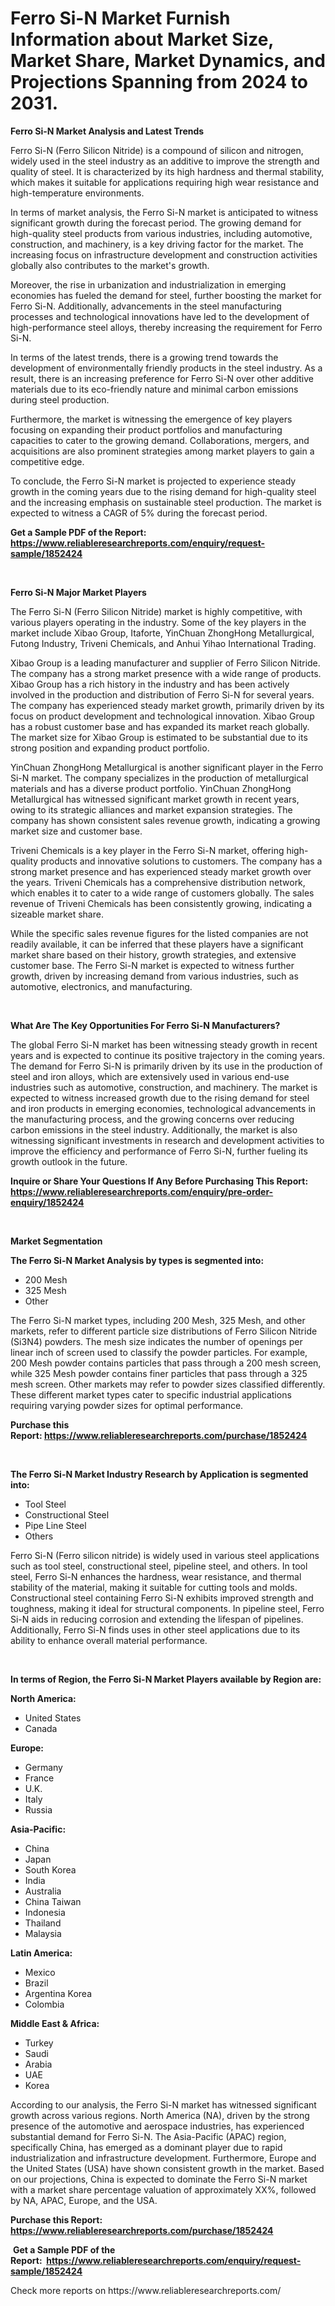 <p><h1>Ferro Si-N Market Furnish Information about Market Size, Market Share, Market Dynamics, and Projections Spanning from 2024 to 2031.</h1></p><p><strong>Ferro Si-N Market Analysis and Latest Trends</strong></p>
<p><p>Ferro Si-N (Ferro Silicon Nitride) is a compound of silicon and nitrogen, widely used in the steel industry as an additive to improve the strength and quality of steel. It is characterized by its high hardness and thermal stability, which makes it suitable for applications requiring high wear resistance and high-temperature environments.</p><p>In terms of market analysis, the Ferro Si-N market is anticipated to witness significant growth during the forecast period. The growing demand for high-quality steel products from various industries, including automotive, construction, and machinery, is a key driving factor for the market. The increasing focus on infrastructure development and construction activities globally also contributes to the market's growth.</p><p>Moreover, the rise in urbanization and industrialization in emerging economies has fueled the demand for steel, further boosting the market for Ferro Si-N. Additionally, advancements in the steel manufacturing processes and technological innovations have led to the development of high-performance steel alloys, thereby increasing the requirement for Ferro Si-N.</p><p>In terms of the latest trends, there is a growing trend towards the development of environmentally friendly products in the steel industry. As a result, there is an increasing preference for Ferro Si-N over other additive materials due to its eco-friendly nature and minimal carbon emissions during steel production.</p><p>Furthermore, the market is witnessing the emergence of key players focusing on expanding their product portfolios and manufacturing capacities to cater to the growing demand. Collaborations, mergers, and acquisitions are also prominent strategies among market players to gain a competitive edge.</p><p>To conclude, the Ferro Si-N market is projected to experience steady growth in the coming years due to the rising demand for high-quality steel and the increasing emphasis on sustainable steel production. The market is expected to witness a CAGR of 5% during the forecast period.</p></p>
<p><strong>Get a Sample PDF of the Report:&nbsp; <a href="https://www.reliableresearchreports.com/enquiry/request-sample/1852424">https://www.reliableresearchreports.com/enquiry/request-sample/1852424</a></strong></p>
<p>&nbsp;</p>
<p><strong>Ferro Si-N Major Market Players</strong></p>
<p><p>The Ferro Si-N (Ferro Silicon Nitride) market is highly competitive, with various players operating in the industry. Some of the key players in the market include Xibao Group, Itaforte, YinChuan ZhongHong Metallurgical, Futong Industry, Triveni Chemicals, and Anhui Yihao International Trading.</p><p>Xibao Group is a leading manufacturer and supplier of Ferro Silicon Nitride. The company has a strong market presence with a wide range of products. Xibao Group has a rich history in the industry and has been actively involved in the production and distribution of Ferro Si-N for several years. The company has experienced steady market growth, primarily driven by its focus on product development and technological innovation. Xibao Group has a robust customer base and has expanded its market reach globally. The market size for Xibao Group is estimated to be substantial due to its strong position and expanding product portfolio.</p><p>YinChuan ZhongHong Metallurgical is another significant player in the Ferro Si-N market. The company specializes in the production of metallurgical materials and has a diverse product portfolio. YinChuan ZhongHong Metallurgical has witnessed significant market growth in recent years, owing to its strategic alliances and market expansion strategies. The company has shown consistent sales revenue growth, indicating a growing market size and customer base.</p><p>Triveni Chemicals is a key player in the Ferro Si-N market, offering high-quality products and innovative solutions to customers. The company has a strong market presence and has experienced steady market growth over the years. Triveni Chemicals has a comprehensive distribution network, which enables it to cater to a wide range of customers globally. The sales revenue of Triveni Chemicals has been consistently growing, indicating a sizeable market share.</p><p>While the specific sales revenue figures for the listed companies are not readily available, it can be inferred that these players have a significant market share based on their history, growth strategies, and extensive customer base. The Ferro Si-N market is expected to witness further growth, driven by increasing demand from various industries, such as automotive, electronics, and manufacturing.</p></p>
<p>&nbsp;</p>
<p><strong>What Are The Key Opportunities For Ferro Si-N Manufacturers?</strong></p>
<p><p>The global Ferro Si-N market has been witnessing steady growth in recent years and is expected to continue its positive trajectory in the coming years. The demand for Ferro Si-N is primarily driven by its use in the production of steel and iron alloys, which are extensively used in various end-use industries such as automotive, construction, and machinery. The market is expected to witness increased growth due to the rising demand for steel and iron products in emerging economies, technological advancements in the manufacturing process, and the growing concerns over reducing carbon emissions in the steel industry. Additionally, the market is also witnessing significant investments in research and development activities to improve the efficiency and performance of Ferro Si-N, further fueling its growth outlook in the future.</p></p>
<p><strong>Inquire or Share Your Questions If Any Before Purchasing This Report: <a href="https://www.reliableresearchreports.com/enquiry/pre-order-enquiry/1852424">https://www.reliableresearchreports.com/enquiry/pre-order-enquiry/1852424</a></strong></p>
<p>&nbsp;</p>
<p><strong>Market Segmentation</strong></p>
<p><strong>The Ferro Si-N Market Analysis by types is segmented into:</strong></p>
<p><ul><li>200 Mesh</li><li>325 Mesh</li><li>Other</li></ul></p>
<p><p>The Ferro Si-N market types, including 200 Mesh, 325 Mesh, and other markets, refer to different particle size distributions of Ferro Silicon Nitride (Si3N4) powders. The mesh size indicates the number of openings per linear inch of screen used to classify the powder particles. For example, 200 Mesh powder contains particles that pass through a 200 mesh screen, while 325 Mesh powder contains finer particles that pass through a 325 mesh screen. Other markets may refer to powder sizes classified differently. These different market types cater to specific industrial applications requiring varying powder sizes for optimal performance.</p></p>
<p><strong>Purchase this Report:&nbsp;<a href="https://www.reliableresearchreports.com/purchase/1852424">https://www.reliableresearchreports.com/purchase/1852424</a></strong></p>
<p>&nbsp;</p>
<p><strong>The Ferro Si-N Market Industry Research by Application is segmented into:</strong></p>
<p><ul><li>Tool Steel</li><li>Constructional Steel</li><li>Pipe Line Steel</li><li>Others</li></ul></p>
<p><p>Ferro Si-N (Ferro silicon nitride) is widely used in various steel applications such as tool steel, constructional steel, pipeline steel, and others. In tool steel, Ferro Si-N enhances the hardness, wear resistance, and thermal stability of the material, making it suitable for cutting tools and molds. Constructional steel containing Ferro Si-N exhibits improved strength and toughness, making it ideal for structural components. In pipeline steel, Ferro Si-N aids in reducing corrosion and extending the lifespan of pipelines. Additionally, Ferro Si-N finds uses in other steel applications due to its ability to enhance overall material performance.</p></p>
<p>&nbsp;</p>
<p><strong>In terms of Region, the Ferro Si-N Market Players available by Region are:</strong></p>
<p>
    <p> <strong> North America: </strong>
        <ul>
            <li>United States</li>
            <li>Canada</li>
        </ul>
        </p> 
    <p> <strong> Europe: </strong>
        <ul>
            <li>Germany</li>
            <li>France</li>
            <li>U.K.</li>
            <li>Italy</li>
            <li>Russia</li>
        </ul>
        </p> 
    <p> <strong> Asia-Pacific: </strong>
        <ul>
            <li>China</li>
            <li>Japan</li>
            <li>South Korea</li>
            <li>India</li>
            <li>Australia</li>
            <li>China Taiwan</li>
            <li>Indonesia</li>
            <li>Thailand</li>
            <li>Malaysia</li>
        </ul>
        </p> 
    <p> <strong> Latin America: </strong>
        <ul>
            <li>Mexico</li>
            <li>Brazil</li>
            <li>Argentina Korea</li>
            <li>Colombia</li>
        </ul>
        </p> 
    <p> <strong> Middle East & Africa: </strong>
        <ul>
            <li>Turkey</li>
            <li>Saudi</li>
            <li>Arabia</li>
            <li>UAE</li>
            <li>Korea</li>
        </ul>
    </p>
    </p>
<p><p>According to our analysis, the Ferro Si-N market has witnessed significant growth across various regions. North America (NA), driven by the strong presence of the automotive and aerospace industries, has experienced substantial demand for Ferro Si-N. The Asia-Pacific (APAC) region, specifically China, has emerged as a dominant player due to rapid industrialization and infrastructure development. Furthermore, Europe and the United States (USA) have shown consistent growth in the market. Based on our projections, China is expected to dominate the Ferro Si-N market with a market share percentage valuation of approximately XX%, followed by NA, APAC, Europe, and the USA.</p></p>
<p><strong>Purchase this Report: <a href="https://www.reliableresearchreports.com/purchase/1852424">https://www.reliableresearchreports.com/purchase/1852424</a></strong></p>
<p>&nbsp;<strong>Get a Sample PDF of the Report:&nbsp;&nbsp;<a href="https://www.reliableresearchreports.com/enquiry/request-sample/1852424">https://www.reliableresearchreports.com/enquiry/request-sample/1852424</a></strong></p>
<p><strong></strong></p>
<p>Check more reports on https://www.reliableresearchreports.com/</p>